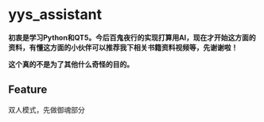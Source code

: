 # yys_assistant

**初衷是学习Python和QT5。今后百鬼夜行的实现打算用AI，现在才开始这方面的资料，有懂这方面的小伙伴可以推荐我下相关书籍资料视频等，先谢谢啦！**

**这个真的不是为了其他什么奇怪的目的。**

## Feature
双人模式，先做御魂部分
